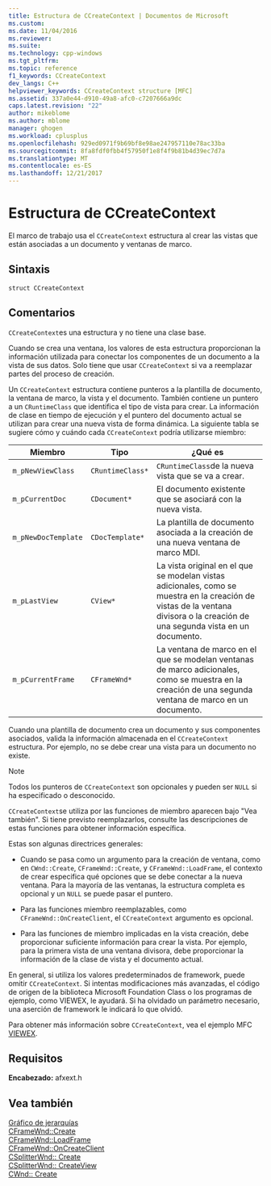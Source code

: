 ```yaml
---
title: Estructura de CCreateContext | Documentos de Microsoft
ms.custom: 
ms.date: 11/04/2016
ms.reviewer: 
ms.suite: 
ms.technology: cpp-windows
ms.tgt_pltfrm: 
ms.topic: reference
f1_keywords: CCreateContext
dev_langs: C++
helpviewer_keywords: CCreateContext structure [MFC]
ms.assetid: 337a0e44-d910-49a8-afc0-c7207666a9dc
caps.latest.revision: "22"
author: mikeblome
ms.author: mblome
manager: ghogen
ms.workload: cplusplus
ms.openlocfilehash: 929ed0971f9b69bf8e98ae247957110e78ac33ba
ms.sourcegitcommit: 8fa8fdf0fbb4f57950f1e8f4f9b81b4d39ec7d7a
ms.translationtype: MT
ms.contentlocale: es-ES
ms.lasthandoff: 12/21/2017
---
```

# <a name="ccreatecontext-structure"></a>Estructura de CCreateContext
El marco de trabajo usa el `CCreateContext` estructura al crear las vistas que están asociadas a un documento y ventanas de marco.  
  
## <a name="syntax"></a>Sintaxis  
  
```  
struct CCreateContext  
```  
  
## <a name="remarks"></a>Comentarios  
 `CCreateContext`es una estructura y no tiene una clase base.  
  
 Cuando se crea una ventana, los valores de esta estructura proporcionan la información utilizada para conectar los componentes de un documento a la vista de sus datos. Solo tiene que usar `CCreateContext` si va a reemplazar partes del proceso de creación.  
  
 Un `CCreateContext` estructura contiene punteros a la plantilla de documento, la ventana de marco, la vista y el documento. También contiene un puntero a un `CRuntimeClass` que identifica el tipo de vista para crear. La información de clase en tiempo de ejecución y el puntero del documento actual se utilizan para crear una nueva vista de forma dinámica. La siguiente tabla se sugiere cómo y cuándo cada `CCreateContext` podría utilizarse miembro:  
  
|Miembro|Tipo|¿Qué es|  
|------------|----------|--------------------|  
|`m_pNewViewClass`|`CRuntimeClass*`|`CRuntimeClass`de la nueva vista que se va a crear.|  
|`m_pCurrentDoc`|`CDocument*`|El documento existente que se asociará con la nueva vista.|  
|`m_pNewDocTemplate`|`CDocTemplate*`|La plantilla de documento asociada a la creación de una nueva ventana de marco MDI.|  
|`m_pLastView`|`CView*`|La vista original en el que se modelan vistas adicionales, como se muestra en la creación de vistas de la ventana divisora o la creación de una segunda vista en un documento.|  
|`m_pCurrentFrame`|`CFrameWnd*`|La ventana de marco en el que se modelan ventanas de marco adicionales, como se muestra en la creación de una segunda ventana de marco en un documento.|  
  
 Cuando una plantilla de documento crea un documento y sus componentes asociados, valida la información almacenada en el `CCreateContext` estructura. Por ejemplo, no se debe crear una vista para un documento no existe.  
  
> [!NOTE]
>  Todos los punteros de `CCreateContext` son opcionales y pueden ser `NULL` si ha especificado o desconocido.  
  
 `CCreateContext`se utiliza por las funciones de miembro aparecen bajo "Vea también". Si tiene previsto reemplazarlos, consulte las descripciones de estas funciones para obtener información específica.  
  
 Estas son algunas directrices generales:  
  
-   Cuando se pasa como un argumento para la creación de ventana, como en `CWnd::Create`, `CFrameWnd::Create`, y `CFrameWnd::LoadFrame`, el contexto de crear especifica qué opciones que se debe conectar a la nueva ventana. Para la mayoría de las ventanas, la estructura completa es opcional y un `NULL` se puede pasar el puntero.  
  
-   Para las funciones miembro reemplazables, como `CFrameWnd::OnCreateClient`, el `CCreateContext` argumento es opcional.  
  
-   Para las funciones de miembro implicadas en la vista creación, debe proporcionar suficiente información para crear la vista. Por ejemplo, para la primera vista de una ventana divisora, debe proporcionar la información de la clase de vista y el documento actual.  
  
 En general, si utiliza los valores predeterminados de framework, puede omitir `CCreateContext`. Si intentas modificaciones más avanzadas, el código de origen de la biblioteca Microsoft Foundation Class o los programas de ejemplo, como VIEWEX, le ayudará. Si ha olvidado un parámetro necesario, una aserción de framework le indicará lo que olvidó.  
  
 Para obtener más información sobre `CCreateContext`, vea el ejemplo MFC [VIEWEX](../../visual-cpp-samples.md).  
  
## <a name="requirements"></a>Requisitos  
 **Encabezado:** afxext.h  
  
## <a name="see-also"></a>Vea también  
 [Gráfico de jerarquías](../../mfc/hierarchy-chart.md)   
 [CFrameWnd::Create](../../mfc/reference/cframewnd-class.md#create)   
 [CFrameWnd::LoadFrame](../../mfc/reference/cframewnd-class.md#loadframe)   
 [CFrameWnd::OnCreateClient](../../mfc/reference/cframewnd-class.md#oncreateclient)   
 [CSplitterWnd:: Create](../../mfc/reference/csplitterwnd-class.md#create)   
 [CSplitterWnd:: CreateView](../../mfc/reference/csplitterwnd-class.md#createview)   
 [CWnd:: Create](../../mfc/reference/cwnd-class.md#create)

